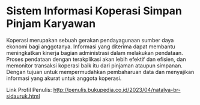 # Sistem Informasi Koperasi Simpan Pinjam Karyawan

Koperasi merupakan sebuah gerakan pendayagunaan sumber daya ekonomi bagi anggotanya. Informasi yang diterima dapat membantu meningkatkan kinerja bagian administrasi dalam melakukan pendataan. Proses pendataan dengan terakplikasi akan lebih efektif dan efisien, dan memonitor transaksi koperasi baik itu dari pinjaman ataupun simpanan. Dengan tujuan untuk mempermudahkan pembaharuan data dan menyajikan informasi yang akurat untuk anggota koperasi.


Link Profil Penulis: http://penulis.bukupedia.co.id/2023/04/natalya-br-sidauruk.html
